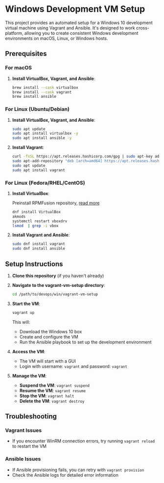 # Windows Development VM Setup

This project provides an automated setup for a Windows 10 development virtual machine using Vagrant and Ansible. It's designed to work cross-platform, allowing you to create consistent Windows development environments on macOS, Linux, or Windows hosts.

## Prerequisites

### For macOS

1. **Install VirtualBox, Vagrant, and Ansible**:

   ```bash
   brew install --cask virtualbox
   brew install --cask vagrant
   brew install ansible
   ```

### For Linux (Ubuntu/Debian)

1. **Install VirtualBox, Vagrant, and Ansible**:

   ```bash
   sudo apt update
   sudo apt install virtualbox -y
   sudo apt install ansible -y
   ```

2. **Install Vagrant**:

   ```bash
   curl -fsSL https://apt.releases.hashicorp.com/gpg | sudo apt-key add -
   sudo apt-add-repository "deb [arch=amd64] https://apt.releases.hashicorp.com $(lsb_release -cs) main"
   sudo apt update
   sudo apt install vagrant
   ```

### For Linux (Fedora/RHEL/CentOS)

1. **Install VirtualBox**:

   Preinstall RPMFusion repository, [read more](https://rpmfusion.org/Howto/VirtualBox)

   ```bash
   dnf install VirtualBox
   akmods
   systemctl restart vboxdrv
   lsmod  | grep -i vbox
   ```

2. **Install Vagrant and Ansible**:

   ```bash
   sudo dnf install vagrant
   sudo dnf install ansible
   ```

## Setup Instructions

1. **Clone this repository** (if you haven't already)

2. **Navigate to the vagrant-vm-setup directory**:

   ```bash
   cd /path/to/devops/win/vagrant-vm-setup
   ```

3. **Start the VM**:

   ```bash
   vagrant up
   ```

   This will:
   - Download the Windows 10 box
   - Create and configure the VM
   - Run the Ansible playbook to set up the development environment

4. **Access the VM**:
   - The VM will start with a GUI
   - Login with username: `vagrant` and password: `vagrant`

5. **Manage the VM**:
   - **Suspend the VM**: `vagrant suspend`
   - **Resume the VM**: `vagrant resume`
   - **Stop the VM**: `vagrant halt`
   - **Delete the VM**: `vagrant destroy`

## Troubleshooting

### Vagrant Issues

- If you encounter WinRM connection errors, try running `vagrant reload` to restart the VM

### Ansible Issues

- If Ansible provisioning fails, you can retry with `vagrant provision`
- Check the Ansible logs for detailed error information
